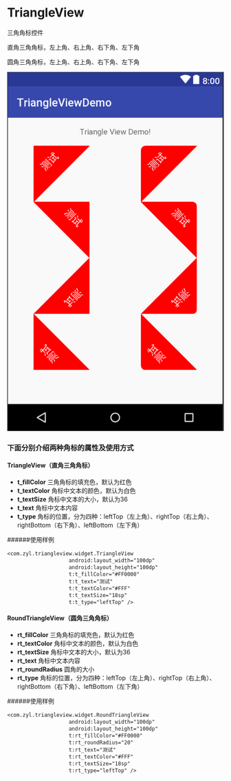 # TriangleView

三角角标控件

直角三角角标，左上角、右上角、右下角、左下角

圆角三角角标，左上角、右上角、右下角、左下角

![image](https://github.com/xiaoliang0227/TriangleView/blob/master/screen_shot.png)

### 下面分别介绍两种角标的属性及使用方式
#### TriangleView（直角三角角标）
- **t_fillColor** 三角角标的填充色，默认为红色
- **t_textColor** 角标中文本的颜色，默认为白色
- **t_textSize** 角标中文本的大小，默认为36
- **t_text** 角标中文本内容
- **t_type** 角标的位置，分为四种：leftTop（左上角）、rightTop（右上角）、rightBottom（右下角）、leftBottom（左下角）

######使用样例
~~~
<com.zyl.triangleview.widget.TriangleView
                    android:layout_width="100dp"
                    android:layout_height="100dp"
                    t:t_fillColor="#FF0000"
                    t:t_text="测试"
                    t:t_textColor="#FFF"
                    t:t_textSize="18sp"
                    t:t_type="leftTop" />
~~~



#### RoundTriangleView（圆角三角角标）
- **rt_fillColor** 三角角标的填充色，默认为红色
- **rt_textColor** 角标中文本的颜色，默认为白色
- **rt_textSize** 角标中文本的大小，默认为36
- **rt_text** 角标中文本内容
- **rt_roundRadius** 圆角的大小
- **rt_type** 角标的位置，分为四种：leftTop（左上角）、rightTop（右上角）、rightBottom（右下角）、leftBottom（左下角）

######使用样例
~~~
<com.zyl.triangleview.widget.RoundTriangleView
                    android:layout_width="100dp"
                    android:layout_height="100dp"
                    t:rt_fillColor="#FF0000"
                    t:rt_roundRadius="20"
                    t:rt_text="测试"
                    t:rt_textColor="#FFF"
                    t:rt_textSize="18sp"
                    t:rt_type="leftTop" />
~~~
